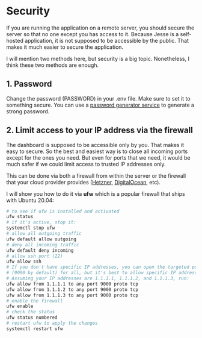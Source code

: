 # Security

If you are running the application on a remote server, you should secure the server so that no one except you has access to it. Because Jesse is a self-hosted application, it is not supposed to be accessible by the public. That makes it much easier to secure the application.

I will mention two methods here, but security is a big topic. Nonetheless, I think these two methods are enough.

## 1. Password
Change the password (PASSWORD) in your .env file. Make sure to set it to something secure. You can use a [password generator service](https://passwordsgenerator.net) to generate a strong password.

## 2. Limit access to your IP address via the firewall
The dashboard is supposed to be accessible only by you. That makes it easy to secure. So the best and easiest way is to close all incoming ports except for the ones you need. But even for ports that we need, it would be much safer if we could limit access to trusted IP addresses only.

This can be done via both a firewall from within the server or the firewall that your cloud provider provides ([Hetzner](https://jesse.trade/hetzner), [DigitalOcean](http://jesse.trade/digitalocean), etc).

I will show you how to do it via **ufw** which is a popular firewall that ships with Ubuntu 20.04:

```sh
# to see if ufw is installed and activated
ufw status
# if it's active, stop it:
systemctl stop ufw
# allow all outgoing traffic
ufw default allow outgoing
# deny all incoming traffic
ufw default deny incoming
# allow ssh port (22)
ufw allow ssh
# If you don't have specific IP addresses, you can open the targeted port
# (9000 by default) for all, but it's best to allow specific IP addresses only. 
# Assuming your IP addresses are 1.1.1.1, 1.1.1.2, and 1.1.1.3, run:
ufw allow from 1.1.1.1 to any port 9000 proto tcp
ufw allow from 1.1.1.2 to any port 9000 proto tcp
ufw allow from 1.1.1.3 to any port 9000 proto tcp
# enable the firewall
ufw enable
# check the status
ufw status numbered
# restart ufw to apply the changes
systemctl restart ufw
```
